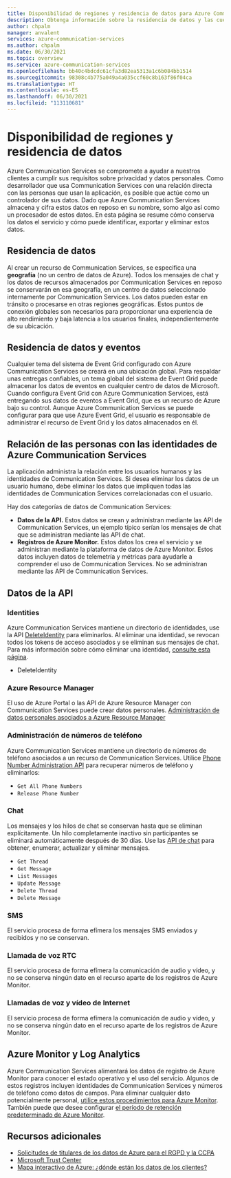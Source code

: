 ```yaml
---
title: Disponibilidad de regiones y residencia de datos para Azure Communication Services
description: Obtenga información sobre la residencia de datos y las cuestiones relacionadas con la privacidad en Azure Communication Services.
author: chpalm
manager: anvalent
services: azure-communication-services
ms.author: chpalm
ms.date: 06/30/2021
ms.topic: overview
ms.service: azure-communication-services
ms.openlocfilehash: bb40c4bdcdc61cfa3d82ea5313a1c6b084bb1514
ms.sourcegitcommit: 98308c4b775a049a4a035ccf60c8b163f86f04ca
ms.translationtype: HT
ms.contentlocale: es-ES
ms.lasthandoff: 06/30/2021
ms.locfileid: "113110681"
---
```

# <a name="region-availability-and-data-residency"></a>Disponibilidad de regiones y residencia de datos

Azure Communication Services se compromete a ayudar a nuestros clientes a cumplir sus requisitos sobre privacidad y datos personales. Como desarrollador que usa Communication Services con una relación directa con las personas que usan la aplicación, es posible que actúe como un controlador de sus datos. Dado que Azure Communication Services almacena y cifra estos datos en reposo en su nombre, somo algo así como un procesador de estos datos. En esta página se resume cómo conserva los datos el servicio y cómo puede identificar, exportar y eliminar estos datos.

## <a name="data-residency"></a>Residencia de datos

Al crear un recurso de Communication Services, se especifica una **geografía** (no un centro de datos de Azure). Todos los mensajes de chat y los datos de recursos almacenados por Communication Services en reposo se conservarán en esa geografía, en un centro de datos seleccionado internamente por Communication Services. Los datos pueden estar en tránsito o procesarse en otras regiones geográficas. Estos puntos de conexión globales son necesarios para proporcionar una experiencia de alto rendimiento y baja latencia a los usuarios finales, independientemente de su ubicación.

## <a name="data-residency-and-events"></a>Residencia de datos y eventos

Cualquier tema del sistema de Event Grid configurado con Azure Communication Services se creará en una ubicación global. Para respaldar unas entregas confiables, un tema global del sistema de Event Grid puede almacenar los datos de eventos en cualquier centro de datos de Microsoft. Cuando configura Event Grid con Azure Communication Services, está entregando sus datos de eventos a Event Grid, que es un recurso de Azure bajo su control. Aunque Azure Communication Services se puede configurar para que use Azure Event Grid, el usuario es responsable de administrar el recurso de Event Grid y los datos almacenados en él.

## <a name="relating-humans-to-azure-communication-services-identities"></a>Relación de las personas con las identidades de Azure Communication Services

La aplicación administra la relación entre los usuarios humanos y las identidades de Communication Services. Si desea eliminar los datos de un usuario humano, debe eliminar los datos que impliquen todas las identidades de Communication Services correlacionadas con el usuario.

Hay dos categorías de datos de Communication Services:
- **Datos de la API.** Estos datos se crean y administran mediante las API de Communication Services, un ejemplo típico serían los mensajes de chat que se administran mediante las API de chat.
- **Registros de Azure Monitor.** Estos datos los crea el servicio y se administran mediante la plataforma de datos de Azure Monitor. Estos datos incluyen datos de telemetría y métricas para ayudarle a comprender el uso de Communication Services. No se administran mediante las API de Communication Services.

## <a name="api-data"></a>Datos de la API

### <a name="identities"></a>Identities

Azure Communication Services mantiene un directorio de identidades, use la API [DeleteIdentity](/rest/api/communication/communicationidentity/delete) para eliminarlos. Al eliminar una identidad, se revocan todos los tokens de acceso asociados y se eliminan sus mensajes de chat. Para más información sobre cómo eliminar una identidad, [consulte esta página](../quickstarts/access-tokens.md).

- DeleteIdentity

### <a name="azure-resource-manager"></a>Azure Resource Manager

El uso de Azure Portal o las API de Azure Resource Manager con Communication Services puede crear datos personales. [Administración de datos personales asociados a Azure Resource Manager](../../azure-resource-manager/management/resource-manager-personal-data.md)

### <a name="telephone-number-management"></a>Administración de números de teléfono

Azure Communication Services mantiene un directorio de números de teléfono asociados a un recurso de Communication Services. Utilice [Phone Number Administration API](/rest/api/communication/phonenumbers) para recuperar números de teléfono y eliminarlos:

- `Get All Phone Numbers`
- `Release Phone Number`

### <a name="chat"></a>Chat

Los mensajes y los hilos de chat se conservan hasta que se eliminan explícitamente. Un hilo completamente inactivo sin participantes se eliminará automáticamente después de 30 días. Use las [API de chat](/rest/api/communication/chat/chatthread) para obtener, enumerar, actualizar y eliminar mensajes.

- `Get Thread`
- `Get Message`
- `List Messages`
- `Update Message`
- `Delete Thread`
- `Delete Message`

### <a name="sms"></a>SMS

El servicio procesa de forma efímera los mensajes SMS enviados y recibidos y no se conservan.

### <a name="pstn-voice-calling"></a>Llamada de voz RTC

El servicio procesa de forma efímera la comunicación de audio y vídeo, y no se conserva ningún dato en el recurso aparte de los registros de Azure Monitor.

### <a name="internet-voice-and-video-calling"></a>Llamadas de voz y vídeo de Internet

El servicio procesa de forma efímera la comunicación de audio y vídeo, y no se conserva ningún dato en el recurso aparte de los registros de Azure Monitor.

## <a name="azure-monitor-and-log-analytics"></a>Azure Monitor y Log Analytics

Azure Communication Services alimentará los datos de registro de Azure Monitor para conocer el estado operativo y el uso del servicio. Algunos de estos registros incluyen identidades de Communication Services y números de teléfono como datos de campos. Para eliminar cualquier dato potencialmente personal, [utilice estos procedimientos para Azure Monitor](../../azure-monitor/logs/personal-data-mgmt.md). También puede que desee configurar [el período de retención predeterminado de Azure Monitor](../../azure-monitor/logs/manage-cost-storage.md).

## <a name="additional-resources"></a>Recursos adicionales

- [Solicitudes de titulares de los datos de Azure para el RGPD y la CCPA](/microsoft-365/compliance/gdpr-dsr-azure)
- [Microsoft Trust Center](https://www.microsoft.com/trust-center/privacy/data-location)
- [Mapa interactivo de Azure: ¿dónde están los datos de los clientes?](https://azuredatacentermap.azurewebsites.net/)
